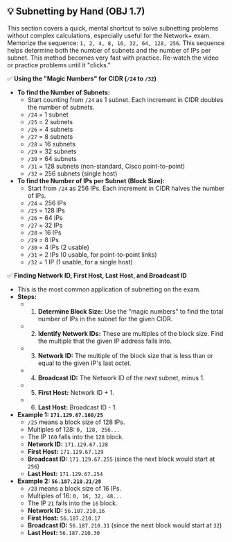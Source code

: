 ## 💡 Subnetting by Hand (OBJ 1.7)

This section covers a quick, mental shortcut to solve subnetting problems without complex calculations, especially useful for the Network+ exam. Memorize the sequence: `1, 2, 4, 8, 16, 32, 64, 128, 256`. This sequence helps determine both the number of subnets and the number of IPs per subnet. This method becomes very fast with practice. Re-watch the video or practice problems until it "clicks."

✅ **Using the "Magic Numbers" for CIDR (`/24` to `/32`)**
- **To find the Number of Subnets:**
  - Start counting from `/24` as 1 subnet. Each increment in CIDR doubles the number of subnets.
  - `/24` = 1 subnet
  - `/25` = 2 subnets
  - `/26` = 4 subnets
  - `/27` = 8 subnets
  - `/28` = 16 subnets
  - `/29` = 32 subnets
  - `/30` = 64 subnets
  - `/31` = 128 subnets (non-standard, Cisco point-to-point)
  - `/32` = 256 subnets (single host)
- **To find the Number of IPs per Subnet (Block Size):**
  - Start from `/24` as 256 IPs. Each increment in CIDR halves the number of IPs.
  - `/24` = 256 IPs
  - `/25` = 128 IPs
  - `/26` = 64 IPs
  - `/27` = 32 IPs
  - `/28` = 16 IPs
  - `/29` = 8 IPs
  - `/30` = 4 IPs (2 usable)
  - `/31` = 2 IPs (0 usable, for point-to-point links)
  - `/32` = 1 IP (1 usable, for a single host)

✅ **Finding Network ID, First Host, Last Host, and Broadcast ID**
- This is the most common application of subnetting on the exam.
- **Steps:**
  - 1. **Determine Block Size:** Use the "magic numbers" to find the total number of IPs in the subnet for the given CIDR.
  - 2. **Identify Network IDs:** These are multiples of the block size. Find the multiple that the given IP address falls into.
  - 3. **Network ID:** The multiple of the block size that is less than or equal to the given IP's last octet.
  - 4. **Broadcast ID:** The Network ID of the *next* subnet, minus 1.
  - 5. **First Host:** Network ID + 1.
  - 6. **Last Host:** Broadcast ID - 1.
- **Example 1: `171.129.67.160/25`**
  - `/25` means a block size of 128 IPs.
  - Multiples of 128: `0, 128, 256...`
  - The IP `160` falls into the `128` block.
  - **Network ID:** `171.129.67.128`
  - **First Host:** `171.129.67.129`
  - **Broadcast ID:** `171.129.67.255` (since the next block would start at `256`)
  - **Last Host:** `171.129.67.254`
- **Example 2: `56.187.210.21/28`**
  - `/28` means a block size of 16 IPs.
  - Multiples of 16: `0, 16, 32, 48...`
  - The IP `21` falls into the `16` block.
  - **Network ID:** `56.187.210.16`
  - **First Host:** `56.187.210.17`
  - **Broadcast ID:** `56.187.210.31` (since the next block would start at `32`)
  - **Last Host:** `56.187.210.30`